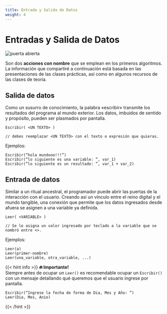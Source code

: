 ```yaml
---
title: Entrada y Salida de Datos
weight: 4
---
```


# Entradas y Salida de Datos

![puerta abierta](/aed-docs/images/door.jpg)

Son dos **acciones con nombre** que se emplean en los primeros algoritmos. La información que compartiré a continuación está basada en las presentaciones de las clases prácticas, así como en algunos recursos de las clases de teoría.

## Salida de datos

Como un susurro de conocimiento, la palabra «escribir» transmite los resultados del programa al mundo exterior. Los datos, imbuidos de sentido y propósito, pueden ser plasmados por pantalla.

```
Escribir( <UN TEXTO> )

// debes reemplazar <UN TEXTO> con el texto o expresión que quieras.
```

Ejemplos:

```
Escribir(“hola mundooo!!!”)
Escribir(“lo siguiente es una variable: ”, var_1)
Escribir(“lo siguiente es un resultado: ”, var_1 + var_2)
```

## Entrada de datos

Similar a un ritual ancestral, el programador puede abrir las puertas de la interacción con el usuario. Creando así un vínculo entre el reino digital y el mundo tangible, una conexión que permite que los datos ingresados desde afuera se asignen a una variable ya definida.

```
Leer( <VARIABLE> )

// Se le asigna un valor ingresado por teclado a la variable que se nombró entre <>.
```

Ejemplos:

```
Leer(a)
Leer(primer-nombre)
Leer(una_variable, otra_variable, ...)
```

{{< hint info >}}
**🔥 Importante!**  
Siempre antes de ocupar un `Leer()` es recomendable ocupar un `Escribir()` con un mensaje detallando qué queremos que el usuario ingrese por pantalla.

```
Escribir(“Ingrese la fecha de forma de Dia, Mes y Año: ”)
Leer(Dia, Mes, Anio)
```
{{< /hint >}}